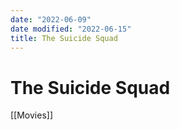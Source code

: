 ```yaml
---
date: "2022-06-09"
date modified: "2022-06-15"
title: The Suicide Squad
---
```


# The Suicide Squad
[[Movies]]
